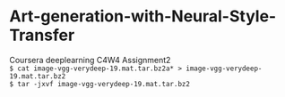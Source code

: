 # Art-generation-with-Neural-Style-Transfer
Coursera deeplearning C4W4 Assignment2  
`$ cat image-vgg-verydeep-19.mat.tar.bz2a* > image-vgg-verydeep-19.mat.tar.bz2`  
`$ tar -jxvf image-vgg-verydeep-19.mat.tar.bz2`
